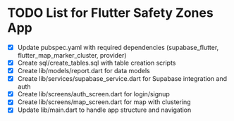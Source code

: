 # TODO List for Flutter Safety Zones App

- [x] Update pubspec.yaml with required dependencies (supabase_flutter, flutter_map_marker_cluster, provider)
- [x] Create sql/create_tables.sql with table creation scripts
- [x] Create lib/models/report.dart for data models
- [x] Create lib/services/supabase_service.dart for Supabase integration and auth
- [x] Create lib/screens/auth_screen.dart for login/signup
- [x] Create lib/screens/map_screen.dart for map with clustering
- [x] Update lib/main.dart to handle app structure and navigation
